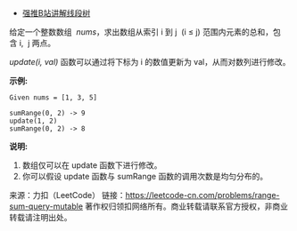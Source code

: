 * [强推B站讲解线段树](https://www.bilibili.com/video/av47331849/)

给定一个整数数组  *nums*，求出数组从索引 i 到 j  (i ≤ j) 范围内元素的总和，包含 i,  j 两点。

*update(i, val)* 函数可以通过将下标为 i 的数值更新为 val，从而对数列进行修改。

**示例:**
```
Given nums = [1, 3, 5]

sumRange(0, 2) -> 9
update(1, 2)
sumRange(0, 2) -> 8
```
**说明:**

1. 数组仅可以在 update 函数下进行修改。
2. 你可以假设 update 函数与 sumRange 函数的调用次数是均匀分布的。

来源：力扣（LeetCode）
链接：https://leetcode-cn.com/problems/range-sum-query-mutable
著作权归领扣网络所有。商业转载请联系官方授权，非商业转载请注明出处。
